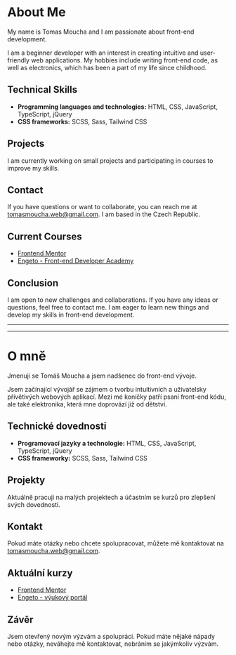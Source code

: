 # About Me
My name is Tomas Moucha and I am passionate about front-end development.

I am a beginner developer with an interest in creating intuitive and user-friendly web applications. My hobbies include writing front-end code, as well as electronics, which has been a part of my life since childhood.

## Technical Skills
- **Programming languages and technologies:** HTML, CSS, JavaScript, TypeScript, jQuery
- **CSS frameworks:** SCSS, Sass, Tailwind CSS

## Projects
I am currently working on small projects and participating in courses to improve my skills.

## Contact
If you have questions or want to collaborate, you can reach me at tomasmoucha.web@gmail.com. I am based in the Czech Republic.

## Current Courses
- [Frontend Mentor](https://www.frontendmentor.io/profile/Tomas-1979)
- [Engeto - Front-end Developer Academy](https://engeto.cz/webova-akademie/)

## Conclusion
I am open to new challenges and collaborations. If you have any ideas or questions, feel free to contact me. I am eager to learn new things and develop my skills in front-end development.

---
---

# O mně
Jmenuji se Tomáš Moucha a jsem nadšenec do front-end vývoje.

Jsem začínající vývojář se zájmem o tvorbu intuitivních a uživatelsky přívětivých webových aplikací.
Mezi mé koníčky patří psaní front-end kódu, ale také elektronika, která mne doprovází již od dětství.

## Technické dovednosti
- **Programovací jazyky a technologie:** HTML, CSS, JavaScript, TypeScript, jQuery
- **CSS frameworky:** SCSS, Sass, Tailwind CSS

## Projekty
Aktuálně pracuji na malých projektech a účastním se kurzů pro zlepšení svých dovedností.

## Kontakt
Pokud máte otázky nebo chcete spolupracovat, můžete mě kontaktovat na tomasmoucha.web@gmail.com.

## Aktuální kurzy
- [Frontend Mentor](https://www.frontendmentor.io/profile/Tomas-1979)
- [Engeto - výukový portál](https://engeto.cz/webova-akademie/)

## Závěr
Jsem otevřený novým výzvám a spolupráci.
Pokud máte nějaké nápady nebo otázky, neváhejte mě kontaktovat, nebráním se jakýmkoliv výzvám.




<!--
**Tomas-1979/Tomas-1979** is a ✨ _special_ ✨ repository because its `README.md` (this file) appears on your GitHub profile.

Here are some ideas to get you started:

- 🔭 I’m currently working on ...
- 🌱 I’m currently learning ...
- 👯 I’m looking to collaborate on ...
- 🤔 I’m looking for help with ...
- 💬 Ask me about ...
- 📫 How to reach me: ...
- 😄 Pronouns: ...
- ⚡ Fun fact: ...
-->
